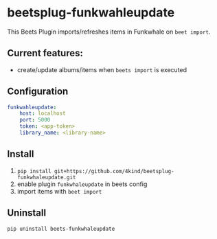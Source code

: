 # beetsplug-funkwahleupdate
This Beets Plugin imports/refreshes items in Funkwhale on `beet import`. 

## Current features:
* create/update albums/items when `beets import` is executed 

## Configuration
```yaml
funkwahleupdate:
    host: localhost
    port: 5000
    token: <app-token>
    library_name: <library-name>
```

## Install
1. `pip install git+https://github.com/4kind/beetsplug-funkwhaleupdate.git`
2. enable plugin `funkwhaleupdate` in beets config
3. import items with `beet import`

## Uninstall
`pip uninstall beets-funkwhaleupdate`
